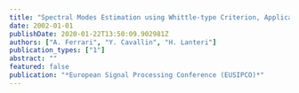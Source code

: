 ```yaml
---
title: "Spectral Modes Estimation using Whittle-type Criterion, Applications to stellar speckle interferometry"
date: 2002-01-01
publishDate: 2020-01-22T13:50:09.902981Z
authors: ["A. Ferrari", "Y. Cavallin", "H. Lanteri"]
publication_types: ["1"]
abstract: ""
featured: false
publication: "*European Signal Processing Conference (EUSIPCO)*"
---
```


